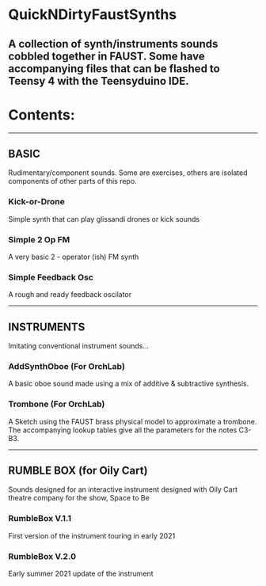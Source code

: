 # QuickNDirtyFaustSynths

A collection of synth/instruments sounds cobbled together in FAUST. 
Some have accompanying files that can be flashed to Teensy 4 with the Teensyduino IDE.
---
# Contents:

---
## BASIC
Rudimentary/component sounds. Some are exercises, others are isolated components of other parts of this repo. 

### Kick-or-Drone
Simple synth that can play glissandi drones or kick sounds

### Simple 2 Op FM
A very basic 2 - operator (ish) FM synth

### Simple Feedback Osc
A rough and ready feedback oscilator


---
## INSTRUMENTS
Imitating conventional instrument sounds...

### AddSynthOboe (For OrchLab) 
A basic oboe sound made using a mix of additive & subtractive synthesis.

### Trombone (For OrchLab) 
A Sketch using the FAUST brass physical model to approximate a trombone. 
The accompanying lookup tables give all the parameters for the notes C3-B3.


---
## RUMBLE BOX (for Oily Cart)
Sounds designed for an interactive instrument designed with Oily Cart theatre company for the show, Space to Be

### RumbleBox V.1.1
First version of the instrument touring in early 2021

### RumbleBox V.2.0
Early summer 2021 update of the instrument